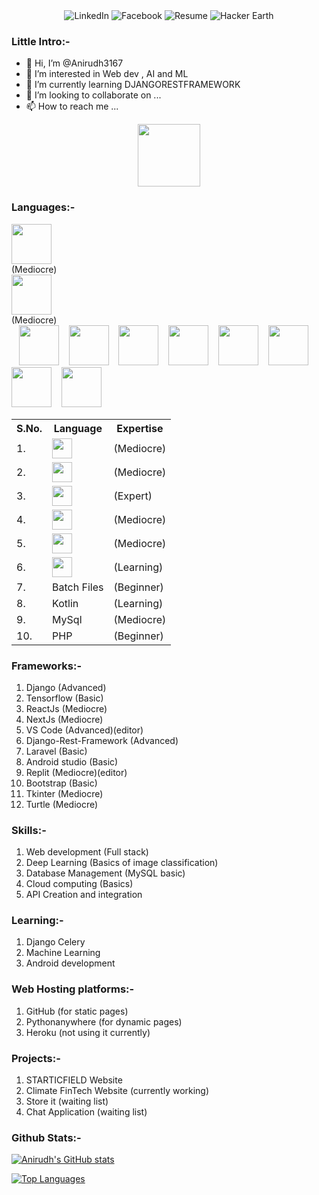 <div id="shields-img" align="center">
    <img src="https://img.shields.io/badge/LinkedIn-13followers-blue?style=social&logo=linkedin" alt="LinkedIn">
    <img src="https://img.shields.io/badge/Facebook-150+friends-blue?style=social&logo=facebook" alt="Facebook">
    <img src="https://img.shields.io/badge/-Resume-222?style=flat&logo=resume" alt="Resume">
    <img src="https://img.shields.io/badge/-Hacker%20earth-blue?style=flat&logo=hackerearth" alt="Hacker Earth">
 </div>

### Little Intro:-
- 👋 Hi, I’m @Anirudh3167
- 👀 I’m interested in Web dev , AI and ML
- 🌱 I’m currently learning DJANGORESTFRAMEWORK 
- 💞️ I’m looking to collaborate on ...
- 📫 How to reach me ...

<!---
Anirudh3167/Anirudh3167 is a ✨ special ✨ repository because its `README.md` (this file) appears on your GitHub profile.
You can click the Preview link to take a look at your changes.
--->
<div id="header" align="center">
  <img src="https://media.giphy.com/media/M9gbBd9nbDrOTu1Mqx/giphy.gif" width="100"/>
</div>

### Languages:-
<div id="lang-icons" align="left" style="display:inline;">
    <span id="lang1" height="80" width="70">
        <img height="64" width="64" src="https://cdn.simpleicons.org/c" /> <br>
        (Mediocre)
    </div>  &nbsp;&nbsp;
    <div id="lang2">
        <img height="64" width="64" src="https://cdn.simpleicons.org/c++" /> <br>
        (Mediocre)
    </div>  &nbsp;&nbsp;
    <img height="64" width="64" src="https://cdn.simpleicons.org/python" /> &nbsp;&nbsp;
    <img height="64" width="64" src="https://cdn.simpleicons.org/html" /> &nbsp;&nbsp;
    <img height="64" width="64" src="https://cdn.simpleicons.org/css" /> &nbsp;&nbsp;
    <img height="64" width="64" src="https://cdn.simpleicons.org/javascript" /> &nbsp;&nbsp;
    <img height="64" width="64" src="https://cdn.simpleicons.org/batchfiles" /> &nbsp;&nbsp;
    <img height="64" width="64" src="https://cdn.simpleicons.org/kotlin" /> &nbsp;&nbsp;
    <img height="64" width="64" src="https://cdn.simpleicons.org/mysql" /> &nbsp;&nbsp;
    <img height="64" width="64" src="https://cdn.simpleicons.org/php" /> &nbsp;&nbsp;
</div>

<table>
  <tr>
    <th> S.No. </th> <th> Language </th> <th> Expertise </th>
  </tr>
  <tr>
    <td> 1. </td> <td><img height="32" width="32" src="https://cdn.simpleicons.org/C" /> </td> <td>(Mediocre)</td>
  </tr>
  <tr>
    <td> 2. </td> <td><img height="32" width="32" src="https://cdn.simpleicons.org/c++" /></td> <td>(Mediocre)</td>
  </tr>
  <tr>
    <td> 3. </td> <td><img height="32" width="32" src="https://cdn.simpleicons.org/python" /> </td> <td>(Expert)</td>
  </tr>
  <tr>
    <td> 4. </td> <td><img height="32" width="32" src="https://cdn.simpleicons.org/html" /> </td> <td>(Mediocre)</td>
  </tr>
  <tr>
    <td> 5. </td> <td><img height="32" width="32" src="https://cdn.simpleicons.org/css" /> </td> <td>(Mediocre)</td>
  </tr>
  <tr>
    <td> 6. </td> <td><img height="32" width="32" src="https://cdn.simpleicons.org/javascript" /> </td> <td>(Learning)</td>
  </tr>
  <tr>
    <td> 7. </td> <td>Batch Files </td> <td>(Beginner)</td>
  </td>
  <tr>
    <td> 8. </td> <td>Kotlin </td> <td>(Learning)</td>
  </tr>
  <tr>
    <td> 9. </td> <td>MySql </td> <td>(Mediocre)</td>
  </tr>
  <tr>
    <td> 10. </td> <td>PHP </td> <td>(Beginner)</td>
  </tr>
</table>
<!---
2. C++ (Mediocre)
3. Python (Expert)
4. Html (Mediocre)
5. Css (Mediocre)
6. JavaScript (learning)
7. Batch files (Beginner)
8. Kotlin (learning)
9. MySQL (Mediocre)
10. PHP (Beginner)
---!>

### Frameworks:-
1. Django (Advanced)
2. Tensorflow (Basic)
3. ReactJs (Mediocre)
4. NextJs (Mediocre)
5. VS Code (Advanced)(editor)
6. Django-Rest-Framework (Advanced)
7. Laravel (Basic)
8. Android studio (Basic)
9. Replit (Mediocre)(editor)
10. Bootstrap (Basic)
11. Tkinter (Mediocre)
12. Turtle (Mediocre)

### Skills:-
1. Web development (Full stack)
2. Deep Learning (Basics of image classification)
3. Database Management (MySQL basic)
4. Cloud computing (Basics)
5. API Creation and integration 

### Learning:-
1. Django Celery
2. Machine Learning
3. Android development

### Web Hosting platforms:-
1. GitHub (for static pages)
2. Pythonanywhere (for dynamic pages)
3. Heroku (not using it currently)

### Projects:-
1. STARTICFIELD Website
2. Climate FinTech Website (currently working)
3. Store it (waiting list)
4. Chat Application (waiting list)

### Github Stats:-
[![Anirudh's GitHub stats](https://github-readme-stats.vercel.app/api?username=anirudh3167)](https://github.com/anirudh3167/github-readme-stats)

[![Top Languages](https://github-readme-stats.vercel.app/api/top-langs/?username=anirudh3167)](https://github.com/anirudh3167/github-readme-stats)

